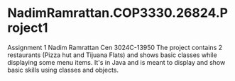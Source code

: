 # NadimRamrattan.COP3330.26824.Project1
Assignment 1
Nadim Ramrattan
Cen 3024C-13950
The project contains 2 restaurants (Pizza hut and Tijuana Flats) and shows basic classes while displaying some menu items.
It's in Java and is meant to display and show basic skills using classes and objects.
